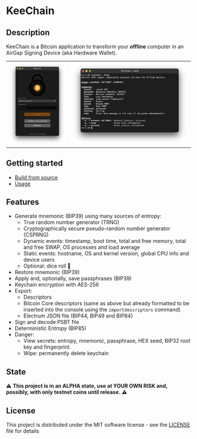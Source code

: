 # KeeChain

## Description

KeeChain is a Bitcoin application to transform your **offline** computer in an AirGap Signing Device (aka Hardware Wallet).

<table>
    <tr>
        <td> <img src="./doc/screenshots/gui.png" alt="GUI" style="max-height: 300px;"/> </td>
        <td> <img src="./doc/screenshots/terminal.png" alt="CLI" style="max-height: 300px;"/> </td>
    </tr>
</table>

## Getting started

* [Build from source](doc/build.md) 
* [Usage](doc/usage.md) 

## Features

* Generate mnemonic (BIP39) using many sources of entropy:
    - True random number generator (TRNG)
    - Cryptographically secure pseudo-random number generator (CSPRNG)
    - Dynamic events: timestamp, boot time, total and free memory, total and free SWAP, OS processes and load average
    - Static events: hostname, OS and kernel version, global CPU info and device users
    - Optional: dice roll 🎲
* Restore mnemonic (BIP39)
* Apply and, optionally, save passphrases (BIP39)
* Keychain encryption with AES-256
* Export:
    - Descriptors
    - Bitcoin Core descriptors (same as above but already formatted to be inserted into the console using the `importdescriptors` command)
    - Electrum JSON file (BIP44, BIP49 and BIP84)
* Sign and decode PSBT file
* Deterministic Entropy (BIP85)
* Danger:
    - View secrets: entropy, mnemonic, passphrase, HEX seed, BIP32 root key and fingerprint.
    - Wipe: permanently delete keychain

## State

⚠️ **This project is in an ALPHA state, use at YOUR OWN RISK and, possibly, with only testnet coins until release.** ⚠️

## License

This project is distributed under the MIT software license - see the [LICENSE](LICENSE) file for details
